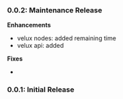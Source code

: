 ### 0.0.2: Maintenance Release

**Enhancements**

- velux nodes: added remaining time
- velux api: added


**Fixes**

- 


### 0.0.1: Initial Release
